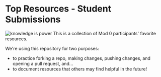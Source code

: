 # Top Resources - Student Submissions
![knowledge is power](https://media.giphy.com/media/S3Pe5NZqgmE8Tl3NI5/giphy.gif)
This is a collection of Mod 0 participants' favorite resources.

We're using this repository for two purposes:

- to practice forking a repo, making changes, pushing changes, and opening a pull request, and...
- to document resources that others may find helpful in the future!


